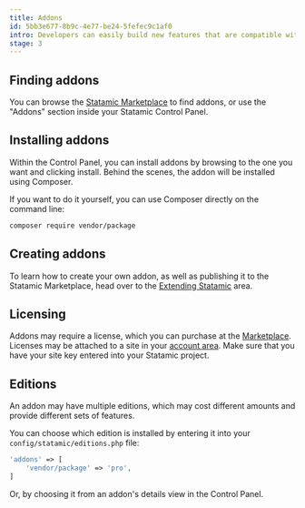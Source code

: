 ```yaml
---
title: Addons
id: 5bb3e677-8b9c-4e77-be24-5fefec9c1af0
intro: Developers can easily build new features that are compatible with everyone’s Statamic installations. Addons can then be easily shared or sold to others to let them extend their Statamic installation.
stage: 3
---
```


## Finding addons

You can browse the [Statamic Marketplace](https://statamic.com/addons) to find addons, or use the "Addons" section inside your Statamic Control Panel.

## Installing addons

Within the Control Panel, you can install addons by browsing to the one you want and clicking install. Behind the scenes, the addon will be installed using Composer.

If you want to do it yourself, you can use Composer directly on the command line:

``` bash
composer require vendor/package
```

## Creating addons

To learn how to create your own addon, as well as publishing it to the Statamic Marketplace, head over to the [Extending Statamic](/extending/addons) area.

## Licensing

Addons may require a license, which you can purchase at the [Marketplace](https://statamic.com/marketplace). Licenses may be attached to a site in your [account area](https://statamic.com/account/sites). Make sure that you have your site key entered into your Statamic project.

## Editions

An addon may have multiple editions, which may cost different amounts and provide different sets of features.

You can choose which edition is installed by entering it into your `config/statamic/editions.php` file:

``` php
'addons' => [
    'vendor/package' => 'pro',
]
```

Or, by choosing it from an addon's details view in the Control Panel.
